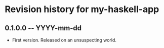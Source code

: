 # Revision history for my-haskell-app

## 0.1.0.0 -- YYYY-mm-dd

* First version. Released on an unsuspecting world.
